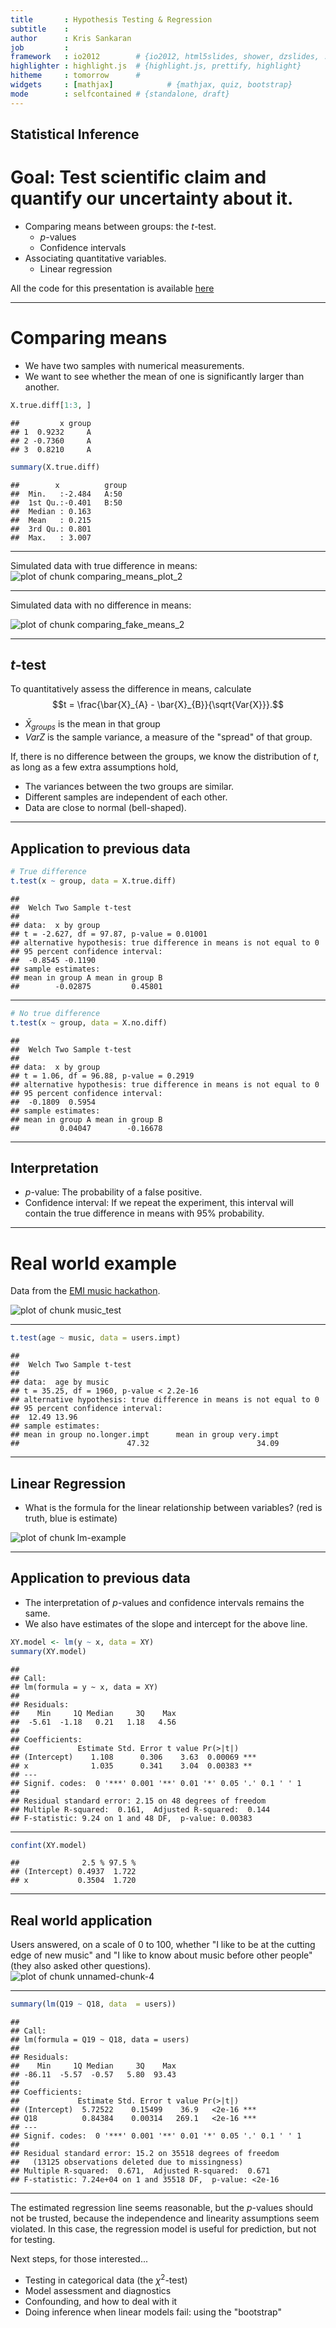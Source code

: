 ```yaml
---
title       : Hypothesis Testing & Regression
subtitle    : 
author      : Kris Sankaran
job         : 
framework   : io2012        # {io2012, html5slides, shower, dzslides, ...}
highlighter : highlight.js  # {highlight.js, prettify, highlight}
hitheme     : tomorrow      # 
widgets     : [mathjax]            # {mathjax, quiz, bootstrap}
mode        : selfcontained # {standalone, draft}
---
```

## Statistical Inference

# Goal: Test scientific claim and quantify our uncertainty about it.

+ Comparing means between groups: the $t$-test.
    - $p$-values
    - Confidence intervals
+ Associating quantitative variables.
    - Linear regression

All the code for this presentation is available [here](https://github.com/krisrs1128/intro-to-testing)

---
# Comparing means

- We have two samples with numerical measurements.
- We want to see whether the mean of one is significantly larger than another.




```r
X.true.diff[1:3, ]
```

```
##         x group
## 1  0.9232     A
## 2 -0.7360     A
## 3  0.8210     A
```

```r
summary(X.true.diff)
```

```
##        x          group 
##  Min.   :-2.484   A:50  
##  1st Qu.:-0.401   B:50  
##  Median : 0.163         
##  Mean   : 0.215         
##  3rd Qu.: 0.801         
##  Max.   : 3.007
```

---

Simulated data with true difference in means:
<img src="assets/fig/comparing_means_plot_2.png" title="plot of chunk comparing_means_plot_2" alt="plot of chunk comparing_means_plot_2" style="display: block; margin: auto;" />

---

Simulated data with no difference in means:

<img src="assets/fig/comparing_fake_means_2.png" title="plot of chunk comparing_fake_means_2" alt="plot of chunk comparing_fake_means_2" style="display: block; margin: auto;" />

--- 
## $t$-test

To quantitatively assess the difference in means, calculate
$$t = \frac{\bar{X}_{A} - \bar{X}_{B}}{\sqrt{Var{X}}}.$$

- $\bar{X}_{groups}$ is the mean in that group
-  $Var{Z}$ is the sample variance, 
a measure of the "spread" of that group.

If, there is no difference between the groups, we know the 
distribution of $t$, as long as a few extra assumptions hold, 
- The variances between the two groups are similar.
- Different samples are independent of each other.
- Data are close to normal (bell-shaped).

---
## Application to previous data


```r
# True difference
t.test(x ~ group, data = X.true.diff)
```

```
## 
## 	Welch Two Sample t-test
## 
## data:  x by group
## t = -2.627, df = 97.87, p-value = 0.01001
## alternative hypothesis: true difference in means is not equal to 0
## 95 percent confidence interval:
##  -0.8545 -0.1190
## sample estimates:
## mean in group A mean in group B 
##        -0.02875         0.45801
```

---


```r
# No true difference
t.test(x ~ group, data = X.no.diff)
```

```
## 
## 	Welch Two Sample t-test
## 
## data:  x by group
## t = 1.06, df = 96.88, p-value = 0.2919
## alternative hypothesis: true difference in means is not equal to 0
## 95 percent confidence interval:
##  -0.1809  0.5954
## sample estimates:
## mean in group A mean in group B 
##         0.04047        -0.16678
```

--- 
## Interpretation

+ $p$-value: The probability of a false positive.
+ Confidence interval: If we repeat the experiment, this interval 
  will contain the true difference in means with 95% probability.

--- 

# Real world example

Data from the [EMI music hackathon](https://www.kaggle.com/c/MusicHackathon).

<img src="assets/fig/music_test.png" title="plot of chunk music_test" alt="plot of chunk music_test" style="display: block; margin: auto;" />

---


```r
t.test(age ~ music, data = users.impt)
```

```
## 
## 	Welch Two Sample t-test
## 
## data:  age by music
## t = 35.25, df = 1960, p-value < 2.2e-16
## alternative hypothesis: true difference in means is not equal to 0
## 95 percent confidence interval:
##  12.49 13.96
## sample estimates:
## mean in group no.longer.impt      mean in group very.impt 
##                        47.32                        34.09
```

---

## Linear Regression

- What is the formula for the linear relationship
between variables? (red is truth, blue is estimate)

<img src="assets/fig/lm-example.png" title="plot of chunk lm-example" alt="plot of chunk lm-example" style="display: block; margin: auto;" />

---

## Application to previous data

- The interpretation of $p$-values and confidence intervals remains the same.
- We also have estimates of the slope and intercept for the above line.


```r
XY.model <- lm(y ~ x, data = XY)
summary(XY.model)
```

```
## 
## Call:
## lm(formula = y ~ x, data = XY)
## 
## Residuals:
##    Min     1Q Median     3Q    Max 
##  -5.61  -1.18   0.21   1.18   4.56 
## 
## Coefficients:
##             Estimate Std. Error t value Pr(>|t|)    
## (Intercept)    1.108      0.306    3.63  0.00069 ***
## x              1.035      0.341    3.04  0.00383 ** 
## ---
## Signif. codes:  0 '***' 0.001 '**' 0.01 '*' 0.05 '.' 0.1 ' ' 1
## 
## Residual standard error: 2.15 on 48 degrees of freedom
## Multiple R-squared:  0.161,	Adjusted R-squared:  0.144 
## F-statistic: 9.24 on 1 and 48 DF,  p-value: 0.00383
```

---

```r
confint(XY.model)
```

```
##              2.5 % 97.5 %
## (Intercept) 0.4937  1.722
## x           0.3504  1.720
```

---

## Real world application
Users answered, on a scale of 0 to 100,
whether "I like to be at the cutting edge of 
new music" and "I like to know about music before
other people" (they also asked other questions).
<img src="assets/fig/unnamed-chunk-4.png" title="plot of chunk unnamed-chunk-4" alt="plot of chunk unnamed-chunk-4" style="display: block; margin: auto;" />

--- 


```r
summary(lm(Q19 ~ Q18, data  = users))
```

```
## 
## Call:
## lm(formula = Q19 ~ Q18, data = users)
## 
## Residuals:
##    Min     1Q Median     3Q    Max 
## -86.11  -5.57  -0.57   5.80  93.43 
## 
## Coefficients:
##             Estimate Std. Error t value Pr(>|t|)    
## (Intercept)  5.72522    0.15499    36.9   <2e-16 ***
## Q18          0.84384    0.00314   269.1   <2e-16 ***
## ---
## Signif. codes:  0 '***' 0.001 '**' 0.01 '*' 0.05 '.' 0.1 ' ' 1
## 
## Residual standard error: 15.2 on 35518 degrees of freedom
##   (13125 observations deleted due to missingness)
## Multiple R-squared:  0.671,	Adjusted R-squared:  0.671 
## F-statistic: 7.24e+04 on 1 and 35518 DF,  p-value: <2e-16
```

---

The estimated regression line seems reasonable, but the $p$-values
should not be trusted, because the independence and linearity assumptions
seem violated. In this case, the regression model is useful for prediction, 
but not for testing.

Next steps, for those interested...

- Testing in categorical data (the $\chi^{2}$-test)
- Model assessment and diagnostics
- Confounding, and how to deal with it
- Doing inference when linear models fail: using the "bootstrap"

